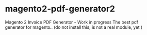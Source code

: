 # magento2-pdf-generator2
Magento 2 Invoice PDF Generator - Work in progress
The best pdf generator for magento.. (do not install this, is not a real module, yet )
